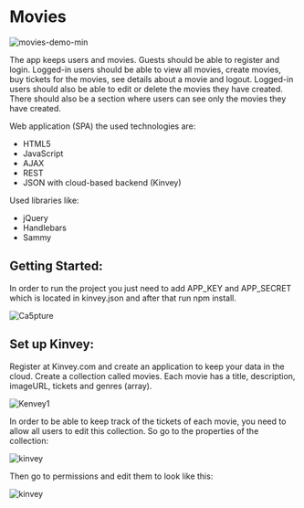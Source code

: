 <h1>Movies</h1>


![movies-demo-min](https://user-images.githubusercontent.com/28908397/58368000-110f2700-7eef-11e9-8d38-3f678ab004e9.gif)


<p>The app keeps users and movies. Guests should be able to register and login. Logged-in users should be able to view
    all movies, create movies, buy tickets for the movies, see details about a movie and logout. Logged-in users should
    also be able to edit or delete the movies they have created. There should also be a section where users can see
    only the movies they have created.</p>

<p>Web application (SPA) the used technologies are:</p>
<ul>
    <li>HTML5</li>
    <li>JavaScript</li>
    <li>AJAX</li>
    <li>REST </li>
    <li>JSON with cloud-based backend (Kinvey) </li>
</ul>

<p>Used libraries like:</p>
<ul>
    <li>jQuery</li>
    <li>Handlebars </li>
    <li>Sammy </li>
</ul>

<h2>Getting Started:</h2>
<p>In order to run the project you just need to add APP_KEY and APP_SECRET which is located in kinvey.json and after that run npm install.</p>

![Ca5pture](https://user-images.githubusercontent.com/28908397/55902490-44625480-5bd4-11e9-89fc-dcc456a61941.JPG)


	
<h2>Set up Kinvey:</h2>
<p>Register at Kinvey.com and create an application to keep your data in the cloud.
    Create a collection called movies. Each movie has a title, description, imageURL, tickets and genres (array).
</p>

![Kenvey1](https://user-images.githubusercontent.com/28908397/55902270-d158de00-5bd3-11e9-8607-26488582a385.JPG)


<p>In order to be able to keep track of the tickets of each movie, you need to allow all users to edit this collection. So go to the properties of the collection:</p>
 <img src="![Capture](https://user-images.githubusercontent.com/28908397/58368064-47997180-7ef0-11e9-8645-6ea9850378d2.JPG)" alt="kinvey">    

<p>Then go to permissions and edit them to look like this:</p>
<img src="https://user-images.githubusercontent.com/28908397/58368047-f8ebd780-7eef-11e9-9bb8-d74d8bdddcb8.JPG" alt="kinvey">


    